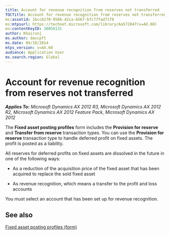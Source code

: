 ```yaml
---
title: Account for revenue recognition from reserves not transferred
TOCTitle: Account for revenue recognition from reserves not transferred
ms:assetid: 1bccb178-9566-42ca-b567-bfc77fad71f0
ms:mtpsurl: https://technet.microsoft.com/library/Aa572847(v=AX.60)
ms:contentKeyID: 36056131
author: Khairunj
ms.author: daxcpft
ms.date: 04/18/2014
mtps_version: v=AX.60
audience: Application User
ms.search.region: Global
---
```


# Account for revenue recognition from reserves not transferred 


_**Applies To:** Microsoft Dynamics AX 2012 R3, Microsoft Dynamics AX 2012 R2, Microsoft Dynamics AX 2012 Feature Pack, Microsoft Dynamics AX 2012_

The **Fixed asset posting profiles** form includes the **Provision for reserve** and **Transfer from reserve** transaction types. You can use the **Provision for reserve** transaction type to handle deferred profit on fixed assets. The profit is posted as a liability.

All reserves for deferred profits on fixed assets are dissolved in the future in one of the following ways:

  - As a reduction of the acquisition price of the fixed asset that has been acquired to replace the sold fixed asset

  - As revenue recognition, which means a transfer to the profit and loss accounts

You must select an account that has been set up for revenue recognition.

## See also

[Fixed asset posting profiles (form)](https://technet.microsoft.com/library/aa571467\(v=ax.60\))

  


